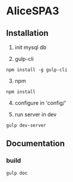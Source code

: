 # AliceSPA3
## Installation
1. init mysql db

2. gulp-cli
```
npm install -g gulp-cli
```

3. npm
```
npm install
```

4. configure in 'config/'

4. run server in dev
```
gulp dev-server
```

## Documentation
### build
```
gulp doc
```
